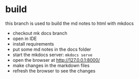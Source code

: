 # build
this  branch is used to build the md notes to html with mkdocs

- checkout mk docs branch
- open in IDE
- install requirements
- put some md notes in the docs folder
- start the mkdocs server: `mkdocs serve`
- open the browser at http://127.0.0.1:8000/
- make changes in the markdown files
- refresh the browser to see the changes
